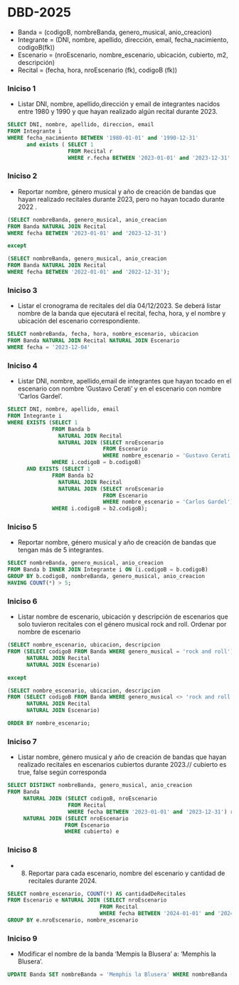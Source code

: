 # DBD-2025

- Banda = (codigoB, nombreBanda, genero_musical, anio_creacion)
- Integrante = (DNI, nombre, apellido, dirección, email, fecha_nacimiento, codigoB(fk))
- Escenario = (nroEscenario, nombre_escenario, ubicación, cubierto, m2, descripción)
- Recital = (fecha, hora, nroEscenario (fk), codigoB (fk))


### Iniciso 1

* Listar DNI, nombre, apellido,dirección y email de integrantes nacidos entre 1980 y 1990 y que
hayan realizado algún recital durante 2023.

```sql
SELECT DNI, nombre, apellido, direccion, email
FROM Integrante i
WHERE fecha_nacimiento BETWEEN '1980-01-01' and '1990-12-31'
      and exists ( SELECT 1
                   FROM Recital r
                   WHERE r.fecha BETWEEN '2023-01-01' and '2023-12-31' and (r.codigoB = i.codigoB));
```

### Iniciso 2

*  Reportar nombre, género musical y año de creación de bandas que hayan realizado recitales
durante 2023, pero no hayan tocado durante 2022 .


```sql
(SELECT nombreBanda, genero_musical, anio_creacion
FROM Banda NATURAL JOIN Recital
WHERE fecha BETWEEN '2023-01-01' and '2023-12-31')

except

(SELECT nombreBanda, genero_musical, anio_creacion
FROM Banda NATURAL JOIN Recital
WHERE fecha BETWEEN '2022-01-01' and '2022-12-31');
```

### Iniciso 3

* Listar el cronograma de recitales del día 04/12/2023. Se deberá listar nombre de la banda que
ejecutará el recital, fecha, hora, y el nombre y ubicación del escenario correspondiente.

```sql
SELECT nombreBanda, fecha, hora, nombre_escenario, ubicacion
FROM Banda NATURAL JOIN Recital NATURAL JOIN Escenario
WHERE fecha = '2023-12-04' 
```

### Iniciso 4

* Listar DNI, nombre, apellido,email de integrantes que hayan tocado en el escenario con nombre
‘Gustavo Cerati’ y en el escenario con nombre ‘Carlos Gardel’.

```sql
SELECT DNI, nombre, apellido, email
FROM Integrante i
WHERE EXISTS (SELECT 1
              FROM Banda b 
                NATURAL JOIN Recital
                NATURAL JOIN (SELECT nroEscenario 
                              FROM Escenario 
                              WHERE nombre_escenario = 'Gustavo Cerati') r
              WHERE i.codigoB = b.codigoB)
      AND EXISTS (SELECT 1
              FROM Banda b2 
                NATURAL JOIN Recital
                NATURAL JOIN (SELECT nroEscenario 
                              FROM Escenario 
                              WHERE nombre_escenario = 'Carlos Gardel') r2
              WHERE i.codigoB = b2.codigoB);
```

### Iniciso 5

* Reportar nombre, género musical y año de creación de bandas que tengan más de 5 integrantes.

```sql
SELECT nombreBanda, genero_musical, anio_creacion
FROM Banda b INNER JOIN Integrante i ON (i.codigoB = b.codigoB)
GROUP BY b.codigoB, nombreBanda, genero_musical, anio_creacion
HAVING COUNT(*) > 5;
```

### Iniciso 6

* Listar nombre de escenario, ubicación y descripción de escenarios que solo tuvieron recitales
con el género musical rock and roll. Ordenar por nombre de escenario

```sql
(SELECT nombre_escenario, ubicacion, descripcion
FROM (SELECT codigoB FROM Banda WHERE genero_musical = 'rock and roll') b
      NATURAL JOIN Recital 
      NATURAL JOIN Escenario)

except

(SELECT nombre_escenario, ubicacion, descripcion
FROM (SELECT codigoB FROM Banda WHERE genero_musical <> 'rock and roll') b
      NATURAL JOIN Recital 
      NATURAL JOIN Escenario)

ORDER BY nombre_escenario;
```

### Iniciso 7

*  Listar nombre, género musical y año de creación de bandas que hayan realizado recitales en
escenarios cubiertos durante 2023.// cubierto es true, false según corresponda

```sql
SELECT DISTINCT nombreBanda, genero_musical, anio_creacion
FROM Banda 
     NATURAL JOIN (SELECT codigoB, nroEscenario 
                   FROM Recital 
                   WHERE fecha BETWEEN '2023-01-01' and '2023-12-31') r
     NATURAL JOIN (SELECT nroEscenario
                  FROM Escenario
                  WHERE cubierto) e

```

### Iniciso 8

* 8. Reportar para cada escenario, nombre del escenario y cantidad de recitales durante 2024.

```sql
SELECT nombre_escenario, COUNT(*) AS cantidadDeRecitales
FROM Escenario e NATURAL JOIN (SELECT nroEscenario
                             FROM Recital
                             WHERE fecha BETWEEN '2024-01-01' and '2024-12-31') r
GROUP BY e.nroEscenario, nombre_escenario
```

### Iniciso 9

* Modificar el nombre de la banda ‘Mempis la Blusera’ a: ‘Memphis la Blusera’.

```sql
UPDATE Banda SET nombreBanda = 'Memphis la Blusera' WHERE nombreBanda (SELECT nombreBanda FROM Banda WHERE nombreBanda = 'Mempis la Blusera';
```
